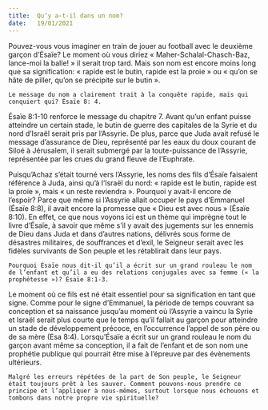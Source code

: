 ```yaml
---
title:  Qu’y a-t-il dans un nom?
date:   19/01/2021
---
```


Pouvez-vous vous imaginer en train de jouer au football avec le deuxième garçon d’Ésaïe? Le moment où vous diriez « Maher-Schalal-Chasch-Baz, lance-moi la balle! » il serait trop tard. Mais son nom est encore moins long que sa signification: « rapide est le butin, rapide est la proie » ou « qu’on se hâte de piller, qu’on se précipite sur le butin ».

`Le message du nom a clairement trait à la conquête rapide, mais qui conquiert qui? Ésaïe 8: 4.`

Ésaïe 8:1-10 renforce le message du chapitre 7. Avant qu’un enfant puisse atteindre un certain stade, le butin de guerre des capitales de la Syrie et du nord d’Israël serait pris par l’Assyrie. De plus, parce que Juda avait refusé le message d’assurance de Dieu, représenté par les eaux du doux courant de Siloé à Jérusalem, il serait submergé par la toute-puissance de l’Assyrie, représentée par les crues du grand fleuve de l’Euphrate.

Puisqu’Achaz s’était tourné vers l’Assyrie, les noms des fils d’Ésaïe faisaient référence à Juda, ainsi qu’à l’Israël du nord: « rapide est le butin, rapide est la proie », mais « un reste reviendra ». Pourquoi y avait-il encore de l’espoir? Parce que même si l’Assyrie allait occuper le pays d’Emmanuel (Ésaïe 8:8), il avait encore la promesse que « Dieu est avec nous » (Ésaïe 8:10). En effet, ce que nous voyons ici est un thème qui imprègne tout le livre d’Ésaïe, à savoir que même s’il y avait des jugements sur les ennemis de Dieu dans Juda et dans d’autres nations, délivrés sous forme de désastres militaires, de souffrances et d’exil, le Seigneur serait avec les fidèles survivants de Son peuple et les rétablirait dans leur pays.

`Pourquoi Ésaïe nous dit-il qu’il a écrit sur un grand rouleau le nom de l’enfant et qu’il a eu des relations conjugales avec sa femme (« la prophétesse »)? Ésaïe 8:1-3.`

Le moment où ce fils est né était essentiel pour sa signification en tant que signe. Comme pour le signe d’Emmanuel, la période de temps couvrant sa conception et sa naissance jusqu’au moment où l’Assyrie a vaincu la Syrie et Israël serait plus courte que le temps qu’il fallait au garçon pour atteindre un stade de développement précoce, en l’occurrence l’appel de son père ou de sa mère (Esa 8:4). Lorsqu’Ésaïe a écrit sur un grand rouleau le nom du garçon avant même sa conception, il a fait de l’enfant et de son nom une prophétie publique qui pourrait être mise à l’épreuve par des évènements ultérieurs.

`Malgré les erreurs répétées de la part de Son peuple, le Seigneur était toujours prêt à les sauver. Comment pouvons-nous prendre ce principe et l’appliquer à nous-mêmes, surtout lorsque nous échouons et tombons dans notre propre vie spirituelle?`